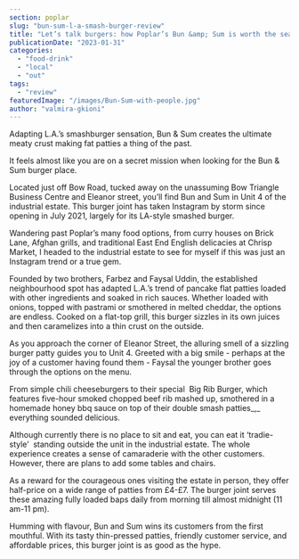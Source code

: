 ```yaml
---
section: poplar
slug: "bun-sum-l-a-smash-burger-review"
title: "Let’s talk burgers: how Poplar’s Bun &amp; Sum is worth the search to find it"
publicationDate: "2023-01-31"
categories: 
  - "food-drink"
  - "local"
  - "out"
tags: 
  - "review"
featuredImage: "/images/Bun-Sum-with-people.jpg"
author: "valmira-gkioni"
---
```


Adapting L.A.’s smashburger sensation, Bun & Sum creates the ultimate meaty crust making fat patties a thing of the past.

It feels almost like you are on a secret mission when looking for the Bun & Sum burger place. 

Located just off Bow Road, tucked away on the unassuming Bow Triangle Business Centre and Eleanor street, you’ll find Bun and Sum in Unit 4 of the industrial estate. This burger joint has taken Instagram by storm since opening in July 2021, largely for its LA-style smashed burger.

Wandering past Poplar’s many food options, from curry houses on Brick Lane, Afghan grills, and traditional East End English delicacies at Chrisp Market, I headed to the industrial estate to see for myself if this was just an Instagram trend or a true gem.

Founded by two brothers, Farbez and Faysal Uddin, the established neighbourhood spot has adapted L.A.’s trend of pancake flat patties loaded with other ingredients and soaked in rich sauces. Whether loaded with onions, topped with pastrami or smothered in melted cheddar, the options are endless. Cooked on a flat-top grill, this burger sizzles in its own juices and then caramelizes into a thin crust on the outside.

As you approach the corner of Eleanor Street, the alluring smell of a sizzling burger patty guides you to Unit 4. Greeted with a big smile - perhaps at the joy of a customer having found them - Faysal the younger brother goes through the options on the menu. 

From simple chili cheeseburgers to their special  Big Rib Burger, which features five-hour smoked chopped beef rib mashed up, smothered in a homemade honey bbq sauce on top of their double smash patties_,_ everything sounded delicious. 

Although currently there is no place to sit and eat, you can eat it ‘tradie-style’  standing outside the unit in the industrial estate. The whole experience creates a sense of camaraderie with the other customers. However, there are plans to add some tables and chairs. 

As a reward for the courageous ones visiting the estate in person, they offer half-price on a wide range of patties from £4-£7. The burger joint serves these amazing fully loaded baps daily from morning till almost midnight (11 am-11 pm). 

Humming with flavour, Bun and Sum wins its customers from the first mouthful. With its tasty thin-pressed patties, friendly customer service, and affordable prices, this burger joint is as good as the hype.
